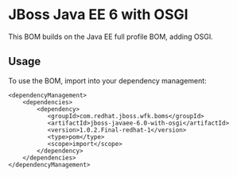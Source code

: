 JBoss Java EE 6 with OSGI
=========================

This BOM builds on the Java EE full profile BOM, adding OSGI.
  
Usage
-----

To use the BOM, import into your dependency management:

    <dependencyManagement>
        <dependencies>
            <dependency>
               <groupId>com.redhat.jboss.wfk.boms</groupId>
               <artifactId>jboss-javaee-6.0-with-osgi</artifactId>
               <version>1.0.2.Final-redhat-1</version>
               <type>pom</type>
               <scope>import</scope>
            </dependency>
        </dependencies>
    </dependencyManagement> 
	
